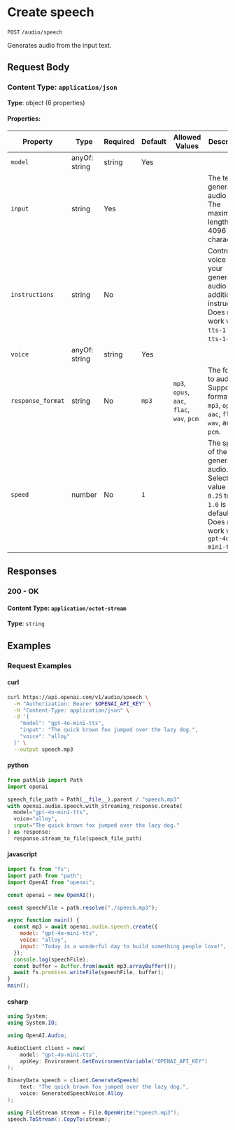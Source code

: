 # Create speech

`POST` `/audio/speech`

Generates audio from the input text.

## Request Body

### Content Type: `application/json`

**Type**: object (6 properties)

#### Properties:

| Property | Type | Required | Default | Allowed Values | Description |
| -------- | ---- | -------- | ------- | -------------- | ----------- |
| `model` | anyOf: string | string | Yes |  |  | One of the available [TTS models](/docs/models#tts): `tts-1`, `tts-1-hd` or `gpt-4o-mini-tts`. <br>  |
| `input` | string | Yes |  |  | The text to generate audio for. The maximum length is 4096 characters. |
| `instructions` | string | No |  |  | Control the voice of your generated audio with additional instructions. Does not work with `tts-1` or `tts-1-hd`. |
| `voice` | anyOf: string | string | Yes |  |  | The voice to use when generating the audio. Supported voices are `alloy`, `ash`, `ballad`, `coral`, `echo`, `fable`, `onyx`, `nova`, `sage`, `shimmer`, and `verse`. Previews of the voices are available in the [Text to speech guide](/docs/guides/text-to-speech#voice-options). |
| `response_format` | string | No | `mp3` | `mp3`, `opus`, `aac`, `flac`, `wav`, `pcm` | The format to audio in. Supported formats are `mp3`, `opus`, `aac`, `flac`, `wav`, and `pcm`. |
| `speed` | number | No | `1` |  | The speed of the generated audio. Select a value from `0.25` to `4.0`. `1.0` is the default. Does not work with `gpt-4o-mini-tts`. |
## Responses

### 200 - OK

#### Content Type: `application/octet-stream`

**Type**: `string`

## Examples

### Request Examples

#### curl
```bash
curl https://api.openai.com/v1/audio/speech \
  -H "Authorization: Bearer $OPENAI_API_KEY" \
  -H "Content-Type: application/json" \
  -d '{
    "model": "gpt-4o-mini-tts",
    "input": "The quick brown fox jumped over the lazy dog.",
    "voice": "alloy"
  }' \
  --output speech.mp3

```

#### python
```python
from pathlib import Path
import openai

speech_file_path = Path(__file__).parent / "speech.mp3"
with openai.audio.speech.with_streaming_response.create(
  model="gpt-4o-mini-tts",
  voice="alloy",
  input="The quick brown fox jumped over the lazy dog."
) as response:
  response.stream_to_file(speech_file_path)

```

#### javascript
```javascript
import fs from "fs";
import path from "path";
import OpenAI from "openai";

const openai = new OpenAI();

const speechFile = path.resolve("./speech.mp3");

async function main() {
  const mp3 = await openai.audio.speech.create({
    model: "gpt-4o-mini-tts",
    voice: "alloy",
    input: "Today is a wonderful day to build something people love!",
  });
  console.log(speechFile);
  const buffer = Buffer.from(await mp3.arrayBuffer());
  await fs.promises.writeFile(speechFile, buffer);
}
main();

```

#### csharp
```csharp
using System;
using System.IO;

using OpenAI.Audio;

AudioClient client = new(
    model: "gpt-4o-mini-tts",
    apiKey: Environment.GetEnvironmentVariable("OPENAI_API_KEY")
);

BinaryData speech = client.GenerateSpeech(
    text: "The quick brown fox jumped over the lazy dog.",
    voice: GeneratedSpeechVoice.Alloy
);

using FileStream stream = File.OpenWrite("speech.mp3");
speech.ToStream().CopyTo(stream);

```

